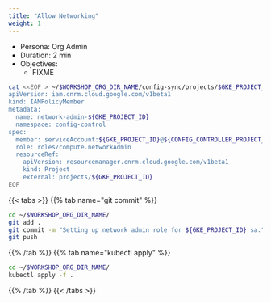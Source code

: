 ```yaml
---
title: "Allow Networking"
weight: 1
---
```


- Persona: Org Admin
- Duration: 2 min
- Objectives:
  - FIXME

```Bash
cat <<EOF > ~/$WORKSHOP_ORG_DIR_NAME/config-sync/projects/$GKE_PROJECT_ID/network-admin.yaml
apiVersion: iam.cnrm.cloud.google.com/v1beta1
kind: IAMPolicyMember
metadata:
  name: network-admin-${GKE_PROJECT_ID}
  namespace: config-control
spec:
  member: serviceAccount:${GKE_PROJECT_ID}@${CONFIG_CONTROLLER_PROJECT_ID}.iam.gserviceaccount.com
  role: roles/compute.networkAdmin
  resourceRef:
    apiVersion: resourcemanager.cnrm.cloud.google.com/v1beta1
    kind: Project
    external: projects/${GKE_PROJECT_ID}
EOF
```

{{< tabs >}}
{{% tab name="git commit" %}}
```Bash
cd ~/$WORKSHOP_ORG_DIR_NAME/
git add .
git commit -m "Setting up network admin role for ${GKE_PROJECT_ID} sa."
git push
```
{{% /tab %}}
{{% tab name="kubectl apply" %}}
```Bash
cd ~/$WORKSHOP_ORG_DIR_NAME/
kubectl apply -f .
```
{{% /tab %}}
{{< /tabs >}}